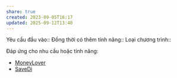 ```yaml
---
share: true
created: 2023-09-05T16:17
updated: 2025-09-12T13:48
---
```

Yêu cầu đầu vào:: 
Đồng thời có thêm tính năng::
Loại chương trình:: 

Đáp ứng cho nhu cầu hoặc tính năng:
- [MoneyLover](../../5%20T%C3%AAn%20ch%C6%B0%C6%A1ng%20tr%C3%ACnh/App%20qu%E1%BA%A3n%20l%C3%BD%20chi%20ti%C3%AAu/MoneyLover.md)
- [SaveDi](../../5%20T%C3%AAn%20ch%C6%B0%C6%A1ng%20tr%C3%ACnh/SaveDi.md)

